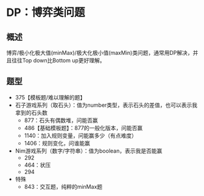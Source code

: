# DP：博弈类问题

## 概述

博弈/极小化极大值(minMax)/极大化极小值(maxMin)类问题，通常用DP解决，并且往往Top down比Bottom up更好理解。

## 题型

- 375【模板题/难以理解的题】
- 石子游戏系列（取石头）：值为number类型，表示石头的差值，也可以表示我拿到的石头数
  - 877：石头有偶数堆，问能否赢
  - 486【基础模板题】：877的一般化版本，问能否赢
  - 1140：加入规则变量，问能赢多少（有点难度）
  - 1406：规则变化，问谁能赢
- Nim游戏系列（数字/字符串）：值为boolean，表示我是否能赢
  - 292
  - 464：状压
  - 294
- 特殊
  - 843：交互题，纯粹的minMax题
